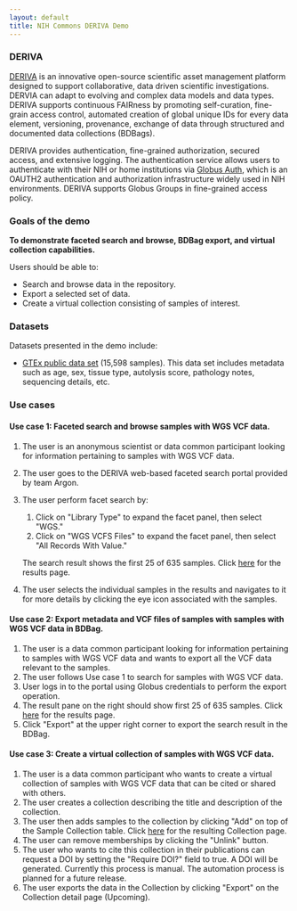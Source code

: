 ```yaml
---
layout: default
title: NIH Commons DERIVA Demo
---
```


### DERIVA
	
[DERIVA](http://deriva.isrd.isi.edu/) is an innovative open-source scientific asset management platform designed to support collaborative, data driven scientific investigations. DERVIA can adapt to evolving and complex data models and data types. DERIVA supports continuous FAIRness by promoting self-curation, fine-grain access control, automated creation of global unique IDs for every data element, versioning, provenance, exchange of data through structured and documented data collections (BDBags).
	
DERIVA provides authentication, fine-grained authorization, secured access, and extensive logging. The authentication service allows users to authenticate with their NIH or home institutions via [Globus Auth](https://www.globus.org/tags/globus-auth), which is an OAUTH2 authentication and authorization infrastructure widely used in NIH environments. DERIVA supports Globus Groups in fine-grained access policy.
	
### Goals of the demo

**To demonstrate faceted search and browse, BDBag export, and virtual collection capabilities.**

Users should be able to:

* Search and browse data in the repository.
* Export a selected set of data.
* Create a virtual collection consisting of samples of interest.
			
### Datasets

Datasets presented in the demo include:

* [GTEx public data set](/chaise/recordset/#1/demo:Samples) (15,598 samples). This data set includes metadata such as age, sex, tissue type, autolysis score, pathology notes, sequencing details, etc.

### Use cases

#### Use case 1: Faceted search and browse samples with WGS VCF data.

1. The user is an anonymous scientist or data common participant looking for information pertaining to samples with WGS VCF data.
2. The user goes to the DERIVA web-based faceted search portal provided by team Argon. 
3. The user perform facet search by:
	1. Click on "Library Type" to expand the facet panel, then select "WGS."
	2. Click on "WGS VCFS Files" to expand the facet panel, then select "All Records With Value."
	
	The search result shows the first 25 of 635 samples. Click [here](/chaise/recordset/#1/demo:Samples/*::facets::N4IghgdgJiBcDaoDOB7ArgJwMYFM4gBkBJAIQCUBBMgTQH0AVagBQFEQAaELACxQEtcSOPBAB1AOIBlEAF0AvvKA) for the results page.	
4. The user selects the individual samples in the results and navigates to it for more details by clicking the eye icon associated with the samples.

#### Use case 2: Export metadata and VCF files of samples with samples with WGS VCF data in BDBag.

1. The user is a data common participant looking for information pertaining to samples with WGS VCF data and wants to export all the VCF data relevant to the samples.
2. The user follows Use case 1 to search for samples with WGS VCF data.
3. User logs in to the portal using Globus credentials to perform the export operation.
4. The result pane on the right should show first 25 of 635 samples. Click [here](/chaise/recordset/#1/demo:Samples/*::facets::N4IghgdgJiBcDaoDOB7ArgJwMYFM4gBkBJAIQCUBBMgTQH0AVagBQFEQAaELACxQEtcSOPBAB1AOIBlEAF0AvvKA) for the results page.
5. Click "Export" at the upper right corner to export the search result in the BDBag.

#### Use case 3: Create a virtual collection of samples with WGS VCF data.

1. The user is a data common participant who wants to create a virtual collection of samples with WGS VCF data that can be cited or shared with others.
2. The user creates a collection describing the title and description of the collection.
3. The user then adds samples to the collection by clicking "Add" on top of the Sample Collection table. Click [here](/chaise/record/#1/Common:Collection/RID=1-A52J) for the resulting Collection page.
4. The user can remove memberships by clicking the "Unlink" button.
5. The user who wants to cite this collection in their publications can request a DOI by setting the "Require DOI?" field to true. A DOI will be generated. Currently this process is manual. The automation process is planned for a future release.
6. The user exports the data in the Collection by clicking "Export" on the Collection detail page (Upcoming).

	    
	    
		


